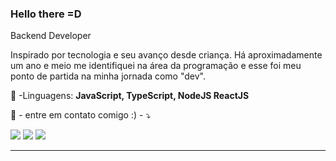 ### Hello there =D

<p>Backend Developer<br/>
<p align="left"> 
  Inspirado por tecnologia e seu avanço desde criança.
  Há aproximadamente um ano e meio me identifiquei na área da programação e esse foi meu ponto de partida na minha jornada como "dev".
</p>

<p align="left">
  <p></p>
  🦄 -Linguagens: <strong>JavaScript, TypeScript, NodeJS ReactJS</strong>
</p>

<p align="left">
  💌 - entre em contato comigo :) - ⤵️
</p>


<p align="left">
  <a href="mailto:fernandorfigueiredotec@gmail.com" alt="Gmail">
  <img src="https://img.shields.io/badge/-Gmail-FF0000?style=flat-square&labelColor=FF0000&logo=gmail&logoColor=white&link=mailto:fernandorfigueiredotec@gmail.com" /></a>

  <a href="https://www.linkedin.com/in/fernandortec/" alt="Linkedin">
  <img src="https://img.shields.io/badge/-Linkedin-0e76a8?style=flat-square&logo=Linkedin&logoColor=white&link=https://www.linkedin.com/in/fernandortec/" /></a>

  <a href="https://wa.me/31993750285" alt="WhatsApp">
  <img src="https://img.shields.io/badge/-WhatsApp-25d366?style=flat-square&labelColor=25d366&logo=whatsapp&logoColor=white&link=https://wa.me/31993750285"/></a>
</p>  


<hr>
